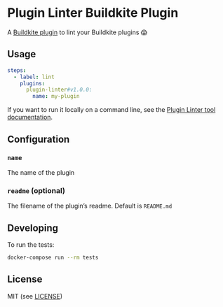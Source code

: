 # Plugin Linter Buildkite Plugin

A [Buildkite plugin](https://buildkite.com/docs/agent/v3/plugins) to lint your Buildkite plugins 😱

## Usage

```yaml
steps:
  - label: lint
    plugins:
      plugin-linter#v1.0.0:
        name: my-plugin
```

If you want to run it locally on a command line, see the [Plugin Linter tool documentation](https://github.com/buildkite-plugins/buildkite-plugin-linter).

## Configuration

### `name`

The name of the plugin

### `readme` (optional)

The filename of the plugin’s readme. Default is `README.md`

## Developing

To run the tests:

```bash
docker-compose run --rm tests
```

## License

MIT (see [LICENSE](LICENSE))